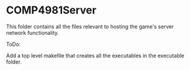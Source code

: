 # COMP4981Server

This folder contains all the files relevant to hosting the game's server network functionality.

ToDo:

Add a top level makefile that creates all the executables in the executable folder.

